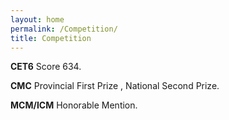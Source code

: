 ```yaml
---
layout: home
permalink: /Competition/
title: Competition
---
```


**CET6** Score 634.

**CMC** Provincial First Prize , National Second Prize.

**MCM/ICM** Honorable Mention.
